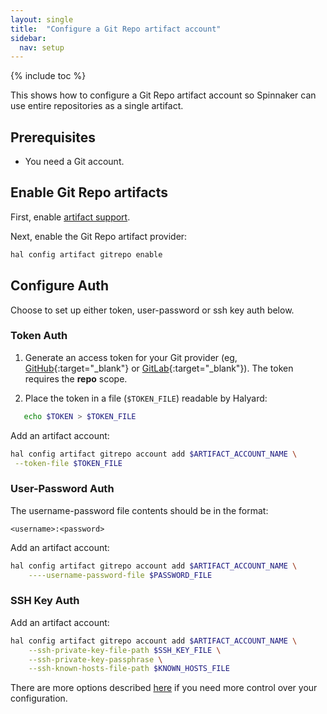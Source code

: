 ```yaml
---
layout: single
title:  "Configure a Git Repo artifact account"
sidebar:
  nav: setup
---
```


{% include toc %}

This shows how to configure a Git Repo artifact account so Spinnaker can use entire repositories as a single artifact.

## Prerequisites

* You need a Git account.


## Enable Git Repo artifacts

First, enable [artifact support](/reference/artifacts-with-artifactsrewrite//#enabling-artifact-support).

Next, enable the Git Repo artifact provider:

```bash
hal config artifact gitrepo enable
```

## Configure Auth
Choose to set up either token, user-password or ssh key auth below.

### Token Auth

1. Generate an access token for your Git provider (eg, [GitHub](https://github.com/settings/tokens){:target="\_blank"} or [GitLab](https://docs.gitlab.com/ee/user/profile/personal_access_tokens.html){:target="\_blank"}). The token requires the __repo__ scope.

1. Place the token in a file (`$TOKEN_FILE`) readable by Halyard:

```bash
   echo $TOKEN > $TOKEN_FILE
```

Add an artifact account:

   ```bash
hal config artifact gitrepo account add $ARTIFACT_ACCOUNT_NAME \
    --token-file $TOKEN_FILE
```


### User-Password Auth

The username-password file contents should be in the format:

 ```
 <username>:<password>
 ```

Add an artifact account:

```bash
hal config artifact gitrepo account add $ARTIFACT_ACCOUNT_NAME \
    ----username-password-file $PASSWORD_FILE
```


### SSH Key Auth

Add an artifact account:

```bash
hal config artifact gitrepo account add $ARTIFACT_ACCOUNT_NAME \
    --ssh-private-key-file-path $SSH_KEY_FILE \
    --ssh-private-key-passphrase \
    --ssh-known-hosts-file-path $KNOWN_HOSTS_FILE 

```


There are more options described
[here](/reference/halyard/commands#hal-config-artifact-gitrepo-account-edit)
if you need more control over your configuration.
